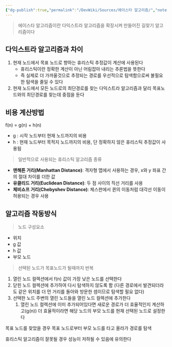 ```yaml
---
{"dg-publish":true,"permalink":"/DevWiki/Sources/에이스타 알고리즘/","noteIcon":"","created":"2024-07-20T21:34:18.000+09:00","updated":"2025-07-19T22:58:36.000+09:00"}
---
```


> 에이스타 알고리즘이란 다익스트라 알고리즘을 확장시켜 만들어진 길찾기 알고리즘이다

## 다익스트라 알고리즘과 차이

1. 현재 노드에서 목표 노드로 향하는 휴리스틱 추정값이 계산에 사용된다
    - 휴리스틱이란 정확한 계산이 아닌 어림잡아 내리는 추론법을 뜻한다
    - 즉 실제로 더 가까울것으로 추정되는 경로를 우선적으로 탐색함으로써 불필요한 탐색을 줄일 수 있다
2. 현재 노드에서 모든 노드로의 최단경로를 찾는 다익스트라 알고리즘과 달리 목표노드와의 최단경로를 찾는데 중점을 둔다

## 비용 계산방법

f(n) = g(n) + h(n)

- g : 시작 노드부터 현재 노드까지의 비용
- h : 현재 노드부터 목적지 노드까지의 비용, 단 정확하지 않은 휴리스틱 추정값이 사용됨

> 일반적으로 사용되는 휴리스틱 알고리즘 종류


- **맨해튼 거리(Manhattan Distance)**: 격자형 맵에서 사용하는 경우, x와 y 좌표 간의 절대 차이를 더한 값
- **유클리드 거리(Euclidean Distance)**: 두 점 사이의 직선 거리를 사용
- **체비쇼프 거리(Chebyshev Distance)**: 체스판에서 퀸의 이동처럼 대각선 이동이 허용되는 경우 사용

## 알고리즘 작동방식

> 노드 구성요소

- 위치
- g 값
- h 값
- 부모 노드

>  선택된 노드가 목표노드가 될때까지 반복

1. 열린 노드 컬렉션에서 f(n) 값이 가장 낮은 노드를 선택한다
2. 닫힌 노드 컬렉션에 추가하여 다시 탐색하지 않도록 함 (다른 경로에서 발견되더라도 같은 위치를 더 먼 거리를 돌아와 방문한 셈이므로 탐색할 필요 없다)
3. 선택한 노드 주변의 열린 노드들을 열린 노드 컬렉션에 추가한다
    1. 열린 노드 컬렉션에 이미 추가되어있다면 새로운 경로가 더 효율적인지 계산하고(g(n)) 더 효율적이라면 해당 노드의 부모 노드를 현재 선택된 노드로 설정한다

목표 노드를 찾았을 경우 목표 노드로부터 부모 노드를 타고 올라가 경로를 탐색

휴리스틱 알고리즘이 잘못될 경우 성능이 저하될 수 있음에 유의한다
